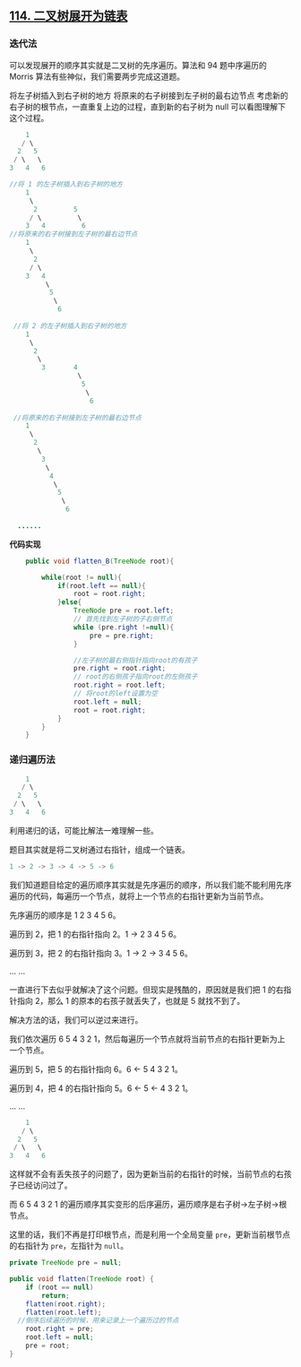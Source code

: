 ## [114. 二叉树展开为链表](https://leetcode-cn.com/problems/flatten-binary-tree-to-linked-list/)

### 迭代法

可以发现展开的顺序其实就是二叉树的先序遍历。算法和 94 题中序遍历的 Morris 算法有些神似，我们需要两步完成这道题。

将左子树插入到右子树的地方
将原来的右子树接到左子树的最右边节点
考虑新的右子树的根节点，一直重复上边的过程，直到新的右子树为 null
可以看图理解下这个过程。

~~~java
    1
   / \
  2   5
 / \   \
3   4   6

//将 1 的左子树插入到右子树的地方
    1
     \
      2         5
     / \         \
    3   4         6        
//将原来的右子树接到左子树的最右边节点
    1
     \
      2          
     / \          
    3   4  
         \
          5
           \
            6
            
 //将 2 的左子树插入到右子树的地方
    1
     \
      2          
       \          
        3       4  
                 \
                  5
                   \
                    6   
        
 //将原来的右子树接到左子树的最右边节点
    1
     \
      2          
       \          
        3      
         \
          4  
           \
            5
             \
              6         
  
  ......

~~~

**代码实现**

~~~java
    public void flatten_B(TreeNode root){

        while(root != null){
            if(root.left == null){
                root = root.right;
            }else{
                TreeNode pre = root.left;
                // 首先找到左子树的子右侧节点
                while (pre.right !=null){
                    pre = pre.right;
                }

                //左子树的最右侧指针指向root的有孩子
                pre.right = root.right;
                // root的右侧孩子指向root的左侧孩子
                root.right = root.left;
                // 将root的left设置为空
                root.left = null; 
                root = root.right;
            }
        }
    }
~~~

### 递归遍历法

~~~java
    1
   / \
  2   5
 / \   \
3   4   6
~~~

利用递归的话，可能比解法一难理解一些。

题目其实就是将二叉树通过右指针，组成一个链表。

~~~java
1 -> 2 -> 3 -> 4 -> 5 -> 6
~~~

我们知道题目给定的遍历顺序其实就是先序遍历的顺序，所以我们能不能利用先序遍历的代码，每遍历一个节点，就将上一个节点的右指针更新为当前节点。

先序遍历的顺序是 1 2 3 4 5 6。

遍历到 2，把 1 的右指针指向 2。1 -> 2 3 4 5 6。

遍历到 3，把 2 的右指针指向 3。1 -> 2 -> 3 4 5 6。

... ...

一直进行下去似乎就解决了这个问题。但现实是残酷的，原因就是我们把 1 的右指针指向 2，那么 1 的原本的右孩子就丢失了，也就是 5 就找不到了。

解决方法的话，我们可以逆过来进行。

我们依次遍历 6 5 4 3 2 1，然后每遍历一个节点就将当前节点的右指针更新为上一个节点。

遍历到 5，把 5 的右指针指向 6。6 <- 5 4 3 2 1。

遍历到 4，把 4 的右指针指向 5。6 <- 5 <- 4 3 2 1。

... ...

~~~java
    1
   / \
  2   5
 / \   \
3   4   6
~~~

这样就不会有丢失孩子的问题了，因为更新当前的右指针的时候，当前节点的右孩子已经访问过了。

而 6 5 4 3 2 1 的遍历顺序其实变形的后序遍历，遍历顺序是右子树->左子树->根节点。

这里的话，我们不再是打印根节点，而是利用一个全局变量 `pre`，更新当前根节点的右指针为 `pre`，左指针为 `null`。

~~~java
private TreeNode pre = null;

public void flatten(TreeNode root) {
    if (root == null)
        return;
    flatten(root.right);
    flatten(root.left);
  //倒序后续遍历的时候，用来记录上一个遍历过的节点
    root.right = pre;
    root.left = null;
    pre = root;
}
~~~

